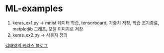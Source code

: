 # ML-examples

1. keras_ex1.py
-> mnist 데이터 학습, tensorboard, 가중치 저장, 학습 조기종료, matplotlib 그래프, 모델 이미지로 저장 
2. keras_ex2.py
-> 사용자 정의


[김태영의 케라스 블로그](https://tykimos.github.io/index.html)
